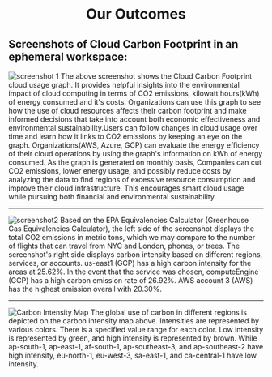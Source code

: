 # <div style="text-align: center;">Our Outcomes</div>
## Screenshots of Cloud Carbon Footprint in an ephemeral workspace:
![screenshot 1](https://github.com/OU-CS5213/CS5213-Summer23-Project7/assets/113566461/e86163c8-076f-419f-8c84-f9abc46522d1)
The above screenshot shows the Cloud Carbon Footprint cloud usage graph. It provides helpful insights into the environmental impact of cloud computing in terms of CO2 emissions, kilowatt hours(kWh) of energy consumed and it's costs. Organizations can use this graph to see how the use of cloud resources affects their carbon footprint and make informed decisions that take into account both economic effectiveness and environmental sustainability.Users can follow changes in cloud usage over time and learn how it links to CO2 emissions by keeping an eye on the graph. Organizations(AWS, Azure, GCP) can evaluate the energy efficiency of their cloud operations by using the graph's information on kWh of energy consumed. As the graph is generated on monthly basis, Companies can cut CO2 emissions, lower energy usage, and possibly reduce costs by analyzing the data to find regions of excessive resource consumption and improve their cloud infrastructure. This encourages smart cloud usage while pursuing both financial and environmental sustainability.

---

![screenshot2](https://github.com/OU-CS5213/CS5213-Summer23-Project7/assets/113566461/18dbaa2e-fe61-4d48-b585-a38ad0c2e9f6)
Based on the EPA Equivalencies Calculator (Greenhouse Gas Equivalencies Calculator), the left side of the screenshot displays the total CO2 emissions in metric tons, which we may compare to the number of flights that can travel from NYC and London, phones, or trees.
The screenshot's right side displays carbon intensity based on different regions, services, or accounts. us-east1 (GCP) has a high carbon intensity for the areas at 25.62%. In the event that the service was chosen, computeEngine (GCP) has a high carbon emission rate of 26.92%. AWS account 3 (AWS) has the highest emission overall with 20.30%.

---

![Carbon Intensity Map](https://github.com/OU-CS5213/CS5213-Summer23-Project7/assets/113566461/d51d57a5-7334-4fdf-8257-42bfb9bc5916)
The global use of carbon in different regions is depicted on the carbon intensity map above. Intensities are represented by various colors. There is a specified value range for each color. Low intensity is represented by green, and high intensity is represented by brown. While ap-south-1, ap-east-1, af-south-1, ap-southeast-3, and ap-southeast-2 have high intensity, eu-north-1, eu-west-3, sa-east-1, and ca-central-1 have low intensity.
